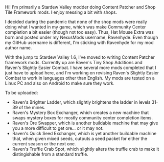 Hi! I'm primarily a Stardew Valley modder doing Content Patcher and Shop Tile Framework mods. I enjoy messing a bit with shops.

I decided during the pandemic that none of the shop mods were really doing what I wanted in my game, which was make Community Center completion a bit easier (though not too easy). Thus, Hat Mouse Extra was born and posted under my NexusMods username, Ravenhyde. Even though my GitHub username is different, I'm sticking with Ravenhyde for my mod author name.

With the jump to Stardew Valley 1.6, I've moved to writing Content Patcher framework mods. Currently up are Raven's Tiny Shop Additions and Raven's Slightly Easier Combat. I have several more mods completed that I just have to upload here, and I'm working on revising Raven's Slightly Easier Combat to work in languages other than English. My mods are tested on a Linux PC and also on Android to make sure they work.

To be uploaded:
- Raven's Brighter Ladder, which slightly brightens the ladder in levels 31-39 of the mines.
- Raven's Mystery Box Exchanger, which creates a new machine that swaps mystery boxes for mostly community center completion items.
- Raven's Ore Swapper, which is another buildable machine that may give you a more difficult to get ore... or it may not.
- Raven's Quick Seed Exchanger, which is yet another buildable machine that, when given mixed seeds, outputs a seed packet for either the current season or the next one.
- Raven's Truffle Crab Spot, which slightly alters the truffle crab to make it distingishable from a standard truffle.


<!--
**lillibetsmith/lillibetsmith** is a ✨ _special_ ✨ repository because its `README.md` (this file) appears on your GitHub profile.

Here are some ideas to get you started:

- 🔭 I’m currently working on ...
- 🌱 I’m currently learning ...
- 👯 I’m looking to collaborate on ...
- 🤔 I’m looking for help with ...
- 💬 Ask me about ...
- 📫 How to reach me: ...
- 😄 Pronouns: ...
- ⚡ Fun fact: ...
-->
